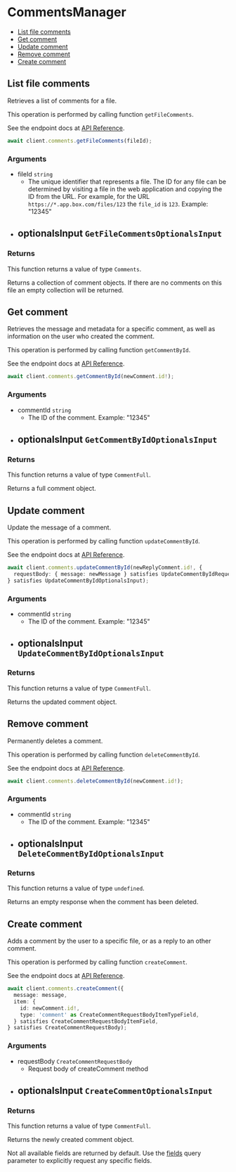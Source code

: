 # CommentsManager

- [List file comments](#list-file-comments)
- [Get comment](#get-comment)
- [Update comment](#update-comment)
- [Remove comment](#remove-comment)
- [Create comment](#create-comment)

## List file comments

Retrieves a list of comments for a file.

This operation is performed by calling function `getFileComments`.

See the endpoint docs at
[API Reference](https://developer.box.com/reference/get-files-id-comments/).

<!-- sample get_files_id_comments -->

```ts
await client.comments.getFileComments(fileId);
```

### Arguments

- fileId `string`
  - The unique identifier that represents a file. The ID for any file can be determined by visiting a file in the web application and copying the ID from the URL. For example, for the URL `https://*.app.box.com/files/123` the `file_id` is `123`. Example: "12345"
- optionalsInput `GetFileCommentsOptionalsInput`
  -

### Returns

This function returns a value of type `Comments`.

Returns a collection of comment objects. If there are no
comments on this file an empty collection will be returned.

## Get comment

Retrieves the message and metadata for a specific comment, as well
as information on the user who created the comment.

This operation is performed by calling function `getCommentById`.

See the endpoint docs at
[API Reference](https://developer.box.com/reference/get-comments-id/).

<!-- sample get_comments_id -->

```ts
await client.comments.getCommentById(newComment.id!);
```

### Arguments

- commentId `string`
  - The ID of the comment. Example: "12345"
- optionalsInput `GetCommentByIdOptionalsInput`
  -

### Returns

This function returns a value of type `CommentFull`.

Returns a full comment object.

## Update comment

Update the message of a comment.

This operation is performed by calling function `updateCommentById`.

See the endpoint docs at
[API Reference](https://developer.box.com/reference/put-comments-id/).

<!-- sample put_comments_id -->

```ts
await client.comments.updateCommentById(newReplyComment.id!, {
  requestBody: { message: newMessage } satisfies UpdateCommentByIdRequestBody,
} satisfies UpdateCommentByIdOptionalsInput);
```

### Arguments

- commentId `string`
  - The ID of the comment. Example: "12345"
- optionalsInput `UpdateCommentByIdOptionalsInput`
  -

### Returns

This function returns a value of type `CommentFull`.

Returns the updated comment object.

## Remove comment

Permanently deletes a comment.

This operation is performed by calling function `deleteCommentById`.

See the endpoint docs at
[API Reference](https://developer.box.com/reference/delete-comments-id/).

<!-- sample delete_comments_id -->

```ts
await client.comments.deleteCommentById(newComment.id!);
```

### Arguments

- commentId `string`
  - The ID of the comment. Example: "12345"
- optionalsInput `DeleteCommentByIdOptionalsInput`
  -

### Returns

This function returns a value of type `undefined`.

Returns an empty response when the comment has been deleted.

## Create comment

Adds a comment by the user to a specific file, or
as a reply to an other comment.

This operation is performed by calling function `createComment`.

See the endpoint docs at
[API Reference](https://developer.box.com/reference/post-comments/).

<!-- sample post_comments -->

```ts
await client.comments.createComment({
  message: message,
  item: {
    id: newComment.id!,
    type: 'comment' as CreateCommentRequestBodyItemTypeField,
  } satisfies CreateCommentRequestBodyItemField,
} satisfies CreateCommentRequestBody);
```

### Arguments

- requestBody `CreateCommentRequestBody`
  - Request body of createComment method
- optionalsInput `CreateCommentOptionalsInput`
  -

### Returns

This function returns a value of type `CommentFull`.

Returns the newly created comment object.

Not all available fields are returned by default. Use the
[fields](#param-fields) query parameter to explicitly request
any specific fields.

